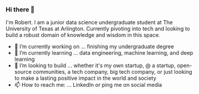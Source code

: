 ### Hi there 👋
I'm Robert. I am a junior data science undergraduate student at The University of Texas at Arlington. Currently pivoting into tech and looking to build a robust domain of knowledge and wisdom in this space.

- 🔭 I’m currently working on ... finishing my undergraduate degree
- 🌱 I’m currently learning ... data engineering, machine learning, and deep learning
- 👯 I’m looking to build ... whether it's my own startup, @ a startup, open-source communities, a tech company, big tech company, or just looking to make a lasting positive impact in the world and society
- 📫 How to reach me: ... LinkedIn or ping me on social media
